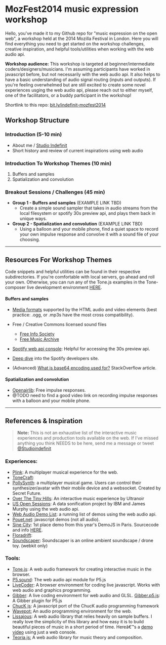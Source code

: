 # MozFest2014 music expression workshop

Hello, you've made it to my Github repo for "music expression on the open web", a workshop held at the 2014 Mozilla Festival in London.  Here you will find everything you need to get started on the workshop challenges, creative inspiration, and helpful tools/utilities when working with the web audio api.

**Workshop audience:** This workshop is targeted at beginner/intermediate coders/designers/musicians.  I'm assuming participants have worked in javascript before, but not necessarily with the web audio api.  It also helps to have a basic understanding of audio signal routing (inputs and outputs).  If you're feeling overwhelmed but are still excited to create some novel experiences usging the web audio api, please reach out to either myself, one of the facilitators, or a buddy participant in the workshop!

Shortlink to this repo:  [bit.ly/indefinit-mozfest2014](http://bit.ly/indefinit-mozfest2014)

## Workshop Structure
### Introduction (5-10 min)
- About me / [Studio Indefinit](http://studioindefinit.com)
- Short history and review of current inspirations using web audio

### Introduction To Workshop Themes (10 min)
1.  Buffers and samples
2.  Spatialization and convolution

### Breakout Sessions / Challenges (45 min)

- **Group 1 - Buffers and samples** (EXAMPLE LINK TBD)
    + Create a simple sound sampler that takes in audio streams from the local filesystem or spotify 30s preview api, and plays them back in unique ways. 
- **Group 2 - Spatialization and convolution** (EXAMPLE LINK TBD)
    + Using a balloon and your mobile phone, find a quiet space to record your own impulse response and convolve it with a sound file of your choosing.

----------

## Resources For Workshop Themes
Code snippets and helpful utilities can be found in their respective subdirectories.  If you're comfortable with local servers, go ahead and roll your own.  Otherwise, you can run any of the Tone.js examples in the Tone-composer live development environment [HERE](http://indefinit.github.io/tone-composer/).

#### <i class="icon-folder-open"></i> Buffers and samples

 - [Media formats](https://developer.mozilla.org/en-US/docs/Web/HTML/Supported_media_formats) supported by the HTML audio and video elements (best practice: .ogg, or .mp3s have the most cross compatibility).
 - Free / Creative Commons licensed sound files
     + [Free Info Society](http://www.freeinfosociety.com/media_index.php?cat=8)
     + [Free Music Archive](http://freemusicarchive.org/)
   
 - [Spotify web api console](https://developer.spotify.com/web-api/console/get-track/#complete): Helpful for accessing the 30s preview api.
 - [Deep dive](https://developer.spotify.com/web-api/tutorial/) into the Spotify developers site.
 - (Advanced) [What is base64 encoding used for?](http://stackoverflow.com/questions/201479/what-is-base-64-encoding-used-for) StackOverflow article.
   

#### <i class="icon-folder-open"></i> Spatialization and convolution

 - [Openairlib](http://www.openairlib.net/): Free impulse responses.
 - @TODO need to find a good video link on recording impulse responses with a balloon and your mobile phone. 



----------


## References & Inspiration
> **Note:**
> This is not an exhaustive list of the interactive music experiences and production tools available on the web.  If I've missed anything you think NEEDS to be here, send me a message or tweet [@Studioindefinit](https://twitter.com/studioindefinit) 

### Experiences:

 - [Plink](http://labs.dinahmoe.com/plink/): A multiplayer musical experience for the web. 
 - [ToneCraft](http://labs.dinahmoe.com/ToneCraft/#): 
 - [PollySynth](http://pollysynth.com/): a multiplayer musical game.  Users can control their synthesizer/avatar with their mobile device and a websocket. Created by Secret Future.
 - [Over The Tiny Hills](http://www.overthetinyhills.com/):  An interactive music experience by Ultranoir
 - [US Open Sessions](http://www.usopen.org/en_US/sessions/): A data sonification project by IBM and James Murphy using the web audio api.
 - [Web Audio Demo List](http://webaudio.github.io/demo-list/#): a running list of demos using the web audio api.
 - [Pouet.net](http://www.pouet.net/prodlist.php?platform%5B%5D=JavaScript&page=1): javascript demos (not all audio).
 - [Sine City](http://www.nocternity.net/misc/Sine_City_by_TheT%28ourist%29_-_Unpacked_version.html): 1st place demo from this year's DemoJS in Paris. Sourcecode and info [HERE](https://github.com/tseeker/demoscene-stuff/tree/master/201410_-_Sine_City).
 - [Floradrift](http://whitevinyldesign.com/floradrift/):
 - [Soundscaper](http://soundscaper.co.uk/): Soundscaper is an online ambient soundscape / drone toy. (webkit only)

### Tools: 

 - [Tone.js](https://github.com/TONEnoTONE/Tone.js/):  A web audio framework for creating interactive music in the browser.
 - [P5.sound](https://github.com/therewasaguy/p5.sound): The web audio api module for P5.js
 - [LiveCoder](http://livecoder.net/):  A browser environment for coding live javascript.  Works
   with web audio and graphics programming.
 - [Gibber](http://gibber.mat.ucsb.edu/):  A live coding environment for web audio and GLSL. 
   [Gibber.p5.js](http://charlie-roberts.com/gibber/p5-gibber/): A Gibber plugin for P5.js
 - [ChucK js](http://chuckdemos.com/):  A javascript port of the ChucK audio programming framework
 - [Wavepot:](http://wavepot.com/)  An audio programming environment for the web.
 - [Lissajous](http://lissajousjs.com/):  A web audio library that relies heavily on sample buffers.  I really love the simplicity of this library and how easy it is to build beautiful pieces of music in a short period of time.  Hereâ€™s a [demo video](https://www.youtube.com/watch?v=jBRqOp5ws58) using just a web console.
 - [Teoria.js:](https://github.com/saebekassebil/teoria)  A web audio library for music theory and composition.